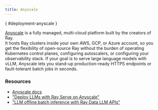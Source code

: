 ```yaml
---
title: Anyscale
---
```

[](){ #deployment-anyscale }

[Anyscale](https://www.anyscale.com) is a fully managed, multi-cloud platform built by the creators of Ray.  
It hosts Ray clusters inside your own AWS, GCP, or Azure account, so you get the flexibility of
open-source Ray without the burden of operating Kubernetes control planes, configuring
autoscalers, or configuring your observability stack.
If your goal is to serve large language models with vLLM, Anyscale lets you stand-up production-ready
HTTPS endpoints or fault-tolerant batch jobs in seconds.

### Resources

- [Anyscale docs](docs.anyscale.com)
- ["Deploy LLMs with Ray Serve on Anyscale"](https://docs.anyscale.com/examples/deploy-ray-serve-llms)
- ["LLM offline batch inference with Ray Data LLM APIs"](https://docs.anyscale.com/examples/ray-data-llm)

